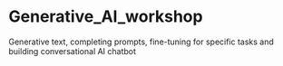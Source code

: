 # Generative_AI_workshop
Generative text, completing prompts, fine-tuning for specific tasks and building conversational AI chatbot

